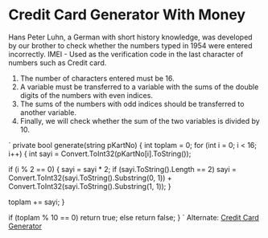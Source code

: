 # Credit Card Generator With Money
Hans Peter Luhn, a German with short history knowledge, was developed by our brother to check whether the numbers typed in 1954 were entered incorrectly. IMEI - Used as the verification code in the last character of numbers such as Credit card.

1. The number of characters entered must be 16.
2. A variable must be transferred to a variable with the sums of the double digits of the numbers with even indices.
3. The sums of the numbers with odd indices should be transferred to another variable.
4. Finally, we will check whether the sum of the two variables is divided by 10.

` private bool generate(string pKartNo)
{
int toplam = 0;
for (int i = 0; i < 16; i++)
{
int sayi = Convert.ToInt32(pKartNo[i].ToString());

if (i % 2 == 0)
{
sayi = sayi * 2;
if (sayi.ToString().Length == 2)
sayi = Convert.ToInt32(sayi.ToString().Substring(0, 1)) + Convert.ToInt32(sayi.ToString().Substring(1, 1));
}

toplam += sayi;
}

if (toplam % 10 == 0)
return true;
else
return false;
} `
 Alternate:  [Credit Card Generator](https://github.com/web-apply/Credit-Card-Generator)
